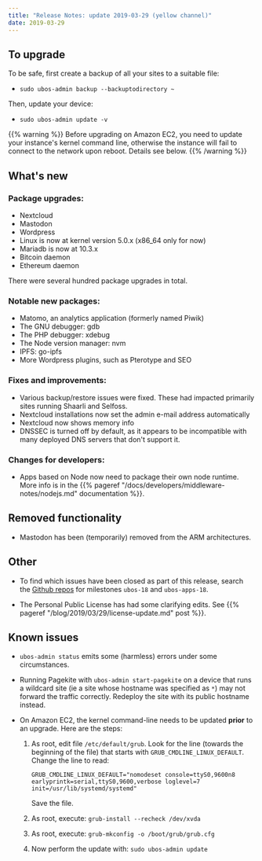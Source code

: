 ```yaml
---
title: "Release Notes: update 2019-03-29 (yellow channel)"
date: 2019-03-29
---
```


## To upgrade

To be safe, first create a backup of all your sites to a suitable file:

* ``sudo ubos-admin backup --backuptodirectory ~``

Then, update your device:

* ``sudo ubos-admin update -v``

{{% warning %}}
Before upgrading on Amazon EC2, you need to update your instance's
kernel command line, otherwise the instance will fail to connect to the network
upon reboot. Details see below.
{{% /warning %}}

## What's new

### Package upgrades:

* Nextcloud
* Mastodon
* Wordpress
* Linux is now at kernel version 5.0.x (x86_64 only for now)
* Mariadb is now at 10.3.x
* Bitcoin daemon
* Ethereum daemon

There were several hundred package upgrades in total.

### Notable new packages:

* Matomo, an analytics application (formerly named Piwik)
* The GNU debugger: gdb
* The PHP debugger: xdebug
* The Node version manager: nvm
* IPFS: go-ipfs
* More Wordpress plugins, such as Pterotype and SEO

### Fixes and improvements:

* Various backup/restore issues were fixed. These had impacted primarily sites running
  Shaarli and Selfoss.
* Nextcloud installations now set the admin e-mail address automatically
* Nextcloud now shows memory info
* DNSSEC is turned off by default, as it appears to be incompatible with many deployed
  DNS servers that don't support it.

### Changes for developers:

* Apps based on Node now need to package their own node runtime. More info is in
  the {{% pageref "/docs/developers/middleware-notes/nodejs.md" documentation %}}.

## Removed functionality

* Mastodon has been (temporarily) removed from the ARM architectures.

## Other

* To find which issues have been closed as part of this release, search the
  [Github repos](https://github.com/uboslinux/) for milestones
  ``ubos-18`` and ``ubos-apps-18``.

* The Personal Public License has had some clarifying edits. See
  {{% pageref "/blog/2019/03/29/license-update.md" post %}}.

## Known issues

* ``ubos-admin status`` emits some (harmless) errors under some circumstances.

* Running Pagekite with ``ubos-admin start-pagekite`` on a device that runs a wildcard
  site (ie a site whose hostname was specified as ``*``) may not forward the traffic
  correctly. Redeploy the site with its public hostname instead.

* On Amazon EC2, the kernel command-line needs to be updated **prior** to an upgrade.
  Here are the steps:

  1. As root, edit file ``/etc/default/grub``. Look for the line (towards the beginning
     of the file) that starts with ``GRUB_CMDLINE_LINUX_DEFAULT``. Change the line
     to read:

     ```
     GRUB_CMDLINE_LINUX_DEFAULT="nomodeset console=ttyS0,9600n8 earlyprintk=serial,ttyS0,9600,verbose loglevel=7 init=/usr/lib/systemd/systemd"
     ```

     Save the file.

  1. As root, execute: ``grub-install --recheck /dev/xvda``

  1. As root, execute: ``grub-mkconfig -o /boot/grub/grub.cfg``

  1. Now perform the update with: ``sudo ubos-admin update``

